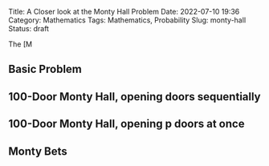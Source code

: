 Title: A Closer look at the Monty Hall Problem
Date: 2022-07-10 19:36
Category: Mathematics
Tags: Mathematics, Probability
Slug: monty-hall
Status: draft

The [M

## Basic Problem

## 100-Door Monty Hall, opening doors sequentially

## 100-Door Monty Hall, opening p doors at once

## Monty Bets


